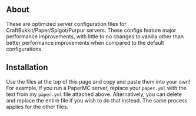 ## About 

These are optimized server configuration files for CraftBukkit/Paper/Spigot/Purpur servers. These configs feature major performance improvements, with little to no changes to vanilla other than better performance improvements when compared to the default configurations.

## Installation

Use the files at the top of this page and copy and paste them into your own! For example, if you run a PaperMC server, replace your `paper.yml` with the text from my `paper.yml` file attached above. Alternatively, you can delete and replace the entire file if you wish to do that instead. The same process applies for the other files.


